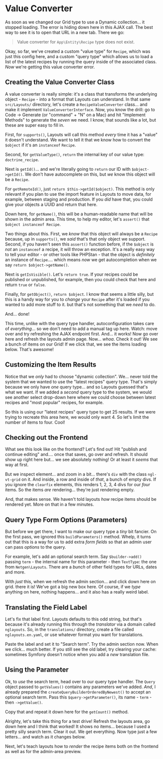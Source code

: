 # Value Converter

As soon as we changed our Grid type to use a Dynamic collection... it stopped loading.
The error is hiding down here in this AJAX call. The best way to see it is to
open that URL in a new tab. There we go:

> Value converter for `App\Entity\Recipe` type does not exist.

Okay, so far, we've created a custom "value type" for `Recipe`, which was just this
config here, and a custom "query type" which allows us to load a list of the latest
recipes by running the query inside of the associated class. *Now* we're getting
this value converter error.

## Creating the Value Converter Class

A value converter is really simple: it's a class that transforms the underlying
object - `Recipe` - into a format that Layouts can understand. In that same
`src/Layouts/` directory, let's create a `RecipeValueConverter` class... and make
it implement `ValueConverterInterface`. Now, you know the drill: go to Code -> Generate
(or "command" + "N" on a Mac) and hit "Implement Methods" to generate the *seven*
we need. I know, that sounds like a lot, but these are super easy to fill in.

First, for `supports()`, Layouts will call this method *every* time it has a "value"
it doesn't understand. We want to tell it that we know how to convert the `$object`
if it's an `instanceof` `Recipe`.

Second, for `getValueType()`, `return` the internal key of our value type:
`doctrine_recipe`.

Next is `getId()`... and we're literally going to `return` our ID with
`$object->getId()`. We don't have autocomplete on this, but *we* know this object
will be a `Recipe`.

For `getRemoteId()`, just `return $this->getId($object)`. This method is only relevant
if you plan to use the import feature in Layouts to move data, for example, between
staging and production. If you *did* have that, you could give your objects a
UUID and return that here.

Down here, for `getName()`, this will be a human-readable name that will be shown
in the admin area. This time, to help my editor, let's `assert()` that
`$object instanceof Recipe`.

Two things about this. First, we *know* that this object will always be a `Recipe`
because, up in `supports()`, we *said* that's that only object we support. Second,
if you haven't seen this `assert()` function before, if the `$object` is *not* an
`instanceof` a recipe, it will throw an exception. It's a really easy way to tell
your editor - or other tools like PHPStan - that the object is *definitely* an
instance of `Recipe`.... which means *now* we get autocompletion when we say
`return $object->getName()`.

Next is `getIsVisible()`. Let's `return true`. If your recipes could be published
or unpublished, for example, then you could check that here and return `true` or
`false`.

Finally, for `getObject()`, `return $object`. I know that seems a little silly, but
this is a handy way for you to *change* your `Recipe` after it's loaded if you wanted
to add more stuff to it. but that's not something that we *need* to do.

And... done!

This time, unlike with the query type handler, autoconfiguration takes care of
*everything*... so we don't need to add a manual tag up here. Watch: move over
and try refreshing the AJAX endpoint first. And... it works! Now go over here and
refresh the layouts admin page. Now... *whoa*. Check it out! We see a bunch of items
on our Grid! If we click that, we see the items loading below. That's awesome!

## Customizing the Item Results

Notice that we *only* had to choose "dynamic collection". We... never told the
system that we wanted to use the "latest recipes" query type. That's simply because
we only have *one* query type... and so Layouts guessed that's what we want. If we
added a *second* query type to the system, we would see another select drop-down
here where we could choose between latest recipes and "most popular" recipes,
for example.

So this is using our "latest recipes" query type to get 25 results. If we were
trying to recreate this area here, we would only want 4. So let's limit the
number of items to four. Cool!

## Checking out the Frontend

What see this look like on the frontend? Let's find out! Hit "publish and
continue editing" and.... once that saves, go over and refresh. It should show up
right here but... we see absolutely nothing! Or at least it *seems* that way
at first.

But we inspect element... and zoom in a bit... there's `div` with the class
`ngl-vt-grid` on it. And inside, a row and inside of *that*, a bunch of empty divs.
If you ignore the `clearfix` elements, this renders 1, 2, 3, 4 divs for our *four*
items. So the items *are* rendering... they're just rendering empty.

And, that makes sense. We haven't told layouts *how* recipe items should be rendered
yet. More on that in a few minutes.

## Query Type Form Options (Parameters)

But before we get there, I want to make our query type a *tiny* bit fancier. On
the first pass, we ignored this `buildParameters()` method. Whelp, it turns out
that this is a way for us to add extra *form fields* so that an admin user can
pass *options* to the query.

For example, let's add an optional search term. Say `$builder->add()` passing
`term` - the internal name for this parameter - then `TextType`: the one from
`Netgen\Layouts`. There are a *bunch* of other field types for URLs, dates
and more.

With *just* this, when we refresh the admin section... and click down here on grid.
there it is! We've got a big new box here. Of course, if we *type* anything on here,
nothing happens... and it also has a really weird label.

## Translating the Field Label

Let's fix that label first. Layouts defaults to this odd string, but that's because
it's already running this through the *translator* via a domain called `nglayouts`.
So, in the `translations/` directory, create a file called `nglayouts.en.yaml`,
or use whatever format you want for translations.

Paste the label and set it to "Search term". Try the admin section now. When we
click... much better. If you still see the old label, try clearing your cache:
sometimes Symfony doesn't notice when you add a *new* translation file.

## Using the Parameter

Ok, to *use* the search term, head over to our query type handler. The `Query`
object passed to `getValues()` contains any parameters we've added. *And*, I
already prepared the `createQueryBuilderOrderedByNewest()` to accept an optional
search term. Pass this `$query->getParameter()`, its name - `term` - then
`->getValue()`.

Copy that and repeat it down here for the `getCount()` method.

Alrighty, let's take this thing for a test drive! Refresh the layouts area, go down
here and I think that worked! It shows no items... because I used a pretty silly
search term. Clear it out. We get everything. Now type just a few letters... and
watch as it changes below.

Next, let's teach layouts how to *render* the recipe items both on the frontend as
well as for the admin-area preview.
